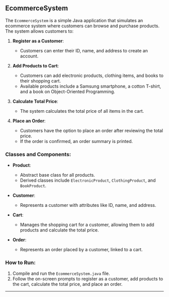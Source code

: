 
## EcommerceSystem

The `EcommerceSystem` is a simple Java application that simulates an ecommerce system where customers can browse and purchase products. The system allows customers to:

1. **Register as a Customer**: 
    - Customers can enter their ID, name, and address to create an account.

2. **Add Products to Cart**: 
    - Customers can add electronic products, clothing items, and books to their shopping cart. 
    - Available products include a Samsung smartphone, a cotton T-shirt, and a book on Object-Oriented Programming.

3. **Calculate Total Price**: 
    - The system calculates the total price of all items in the cart.

4. **Place an Order**: 
    - Customers have the option to place an order after reviewing the total price. 
    - If the order is confirmed, an order summary is printed.

### Classes and Components:

- **Product**: 
    - Abstract base class for all products.
    - Derived classes include `ElectronicProduct`, `ClothingProduct`, and `BookProduct`.

- **Customer**: 
    - Represents a customer with attributes like ID, name, and address.

- **Cart**: 
    - Manages the shopping cart for a customer, allowing them to add products and calculate the total price.

- **Order**: 
    - Represents an order placed by a customer, linked to a cart.

### How to Run:

1. Compile and run the `EcommerceSystem.java` file.
2. Follow the on-screen prompts to register as a customer, add products to the cart, calculate the total price, and place an order.

---

